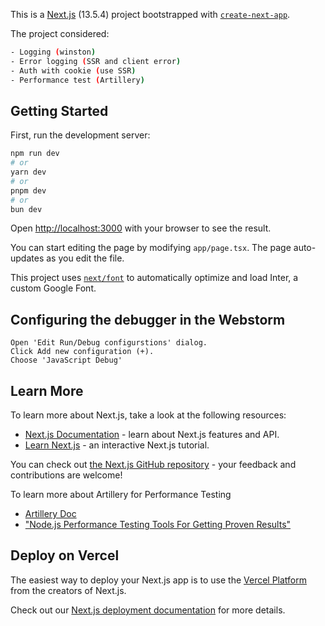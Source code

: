 This is a [Next.js](https://nextjs.org/) (13.5.4) project bootstrapped with [`create-next-app`](https://github.com/vercel/next.js/tree/canary/packages/create-next-app).


The project considered:
```bash
- Logging (winston)
- Error logging (SSR and client error)
- Auth with cookie (use SSR)
- Performance test (Artillery)
```


## Getting Started

First, run the development server:

```bash
npm run dev
# or
yarn dev
# or
pnpm dev
# or
bun dev
```

Open [http://localhost:3000](http://localhost:3000) with your browser to see the result.

You can start editing the page by modifying `app/page.tsx`. The page auto-updates as you edit the file.

This project uses [`next/font`](https://nextjs.org/docs/basic-features/font-optimization) to automatically optimize and load Inter, a custom Google Font.

## Сonfiguring the debugger in the Webstorm

```
Open 'Edit Run/Debug configurstions' dialog.
Сlick Add new configuration (+).
Choose 'JavaScript Debug'
```

## Learn More

To learn more about Next.js, take a look at the following resources:

- [Next.js Documentation](https://nextjs.org/docs) - learn about Next.js features and API.
- [Learn Next.js](https://nextjs.org/learn) - an interactive Next.js tutorial.

You can check out [the Next.js GitHub repository](https://github.com/vercel/next.js/) - your feedback and contributions are welcome!

To learn more about Artillery for Performance Testing
- [Artillery Doc](https://www.artillery.io/docs)
- ["Node.js Performance Testing Tools For Getting Proven Results"](https://hackernoon.com/nodejs-performance-testing-tools-for-getting-proven-results)

## Deploy on Vercel

The easiest way to deploy your Next.js app is to use the [Vercel Platform](https://vercel.com/new?utm_medium=default-template&filter=next.js&utm_source=create-next-app&utm_campaign=create-next-app-readme) from the creators of Next.js.

Check out our [Next.js deployment documentation](https://nextjs.org/docs/deployment) for more details.
